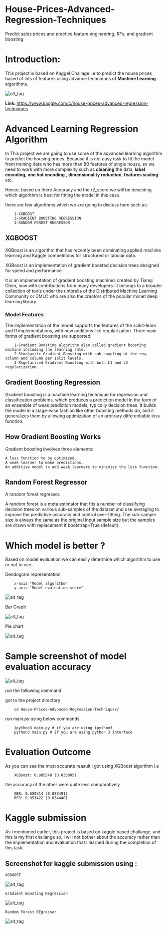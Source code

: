# House-Prices-Advanced-Regression-Techniques

Predict sales prices and practice feature engineering, RFs, and gradient boosting

<b><h1>Introduction:</h1></b>

This project is based on Kaggel Challage i.e to predict the house prices based of lots of features  using advance techniques of <b>Machine Learning </b> algorithms.

![alt_tag](https://www.kdnuggets.com/wp-content/uploads/kaggle.jpg)

<b>Link: </b> https://www.kaggle.com/c/house-prices-advanced-regression-techniques

<b> <h1>Advanced Learning Regression Algorithm</h1> </b>

In This project we are going to use some of the advanced learning algorithm to predict the housing prices. Because it is not easy task to fit the model from training data who has more than 80 features of single house, so we need to work with more complexity such as <b>cleaning</b> the data, <b>label encoding</b>, <b>one hot encoding</b> , <b>dimensionality reduction</b>, <b>features scaling</b> etc.

Hence, based on there Accuracy and the r2_score we will be desciding which algorithm is best for fitting the model in this case.

there are few algorithms which we are going to discuss here such as:
		
		1-XGBOOST
		2-GRADIENT BOOSTING REGRESSION
		3-RANDOM FOREST REGRESSOR

## XGBOOST

XGBoost is an algorithm that has recently been dominating applied machine learning and Kaggle competitions for structured or tabular data.

XGBoost is an implementation of gradient boosted decision trees designed for speed and performance.

It is an implementation of gradient boosting machines created by Tianqi Chen, now with contributions from many developers. It belongs to a broader collection of tools under the umbrella of the Distributed Machine Learning Community or DMLC who are also the creators of the popular mxnet deep learning library.

### Model Features

The implementation of the model supports the features of the scikit-learn and R implementations, with new additions like regularization. Three main forms of gradient boosting are supported:

	
		1-Gradient Boosting algorithm also called gradient boosting machine including the learning rate.
		2-Stochastic Gradient Boosting with sub-sampling at the row, column and column per split levels.
		3-Regularized Gradient Boosting with both L1 and L2 regularization.

## Gradient Boosting Regression

Gradient boosting is a machine learning technique for regression and classification problems, which produces a prediction model in the form of an ensemble of weak prediction models, typically decision trees. It builds the model in a stage-wise fashion like other boosting methods do, and it generalizes them by allowing optimization of an arbitrary differentiable loss function.

## How Gradient Boosting Works

Gradient boosting involves three elements:

    A loss function to be optimized.
    A weak learner to make predictions.
    An additive model to add weak learners to minimize the loss function.


##  Random Forest Regressor

A random forest regressor.

A random forest is a meta estimator that fits a number of classifying decision trees on various sub-samples of the dataset and use averaging to improve the predictive accuracy and control over-fitting. The sub-sample size is always the same as the original input sample size but the samples are drawn with replacement if bootstrap=True (default).

	
# Which model is better ?

Based on model evaluation we can easily determine which algorithm to use or not to use..

Dendogram representation

		x-axis "Model algorithm"
		y-axis "Model evaluation score"	

![alt_tag](Dataset/Analysis/Figure_1.png)

Bar Graph

![alt_tag](Dataset/Analysis/Figure_2.png)

Pie chart

![alt_tag](Dataset/Analysis/Figure_3.png)


# Sample screenshot of model evaluation accuracy

![alt_tag](Dataset/Analysis/Figure_4.png)

run the following command

got to the project directory 

		cd House-Prices-Advanced-Regression-Techniques/

run main.py using below commands

		ipython3 main.py # if you are using ipython3 
		python3 main.py # if you are using python 3 interface

# Evaluation Outcome

As you can see the most accurate reasult i got using XGBoost algorithm i.e 

		XGBoost: 0.885548 (0.038005)

the accuracy of the other were quite less comparatively

		GBR: 0.659314 (0.088491)
		RFR: 0.853422 (0.034440)

# Kaggle submission 

As i mentioned earlier, this project is based on kaggle based challange, and this is my first challange so, i will not bother about the accuracy rather than the implementation and evaluation that i learned during the completion of this task.


## Screenshot for kaggle submission using :

	XGBOOST	

![alt_tag](Dataset/Analysis/Figure_5.png)

	Gradient Boosting Regression

![alt_tag](Dataset/Analysis/Figure_6.png)

	Random Forest REgressor

![alt_tag](Dataset/Analysis/Figure_7.png)



	

